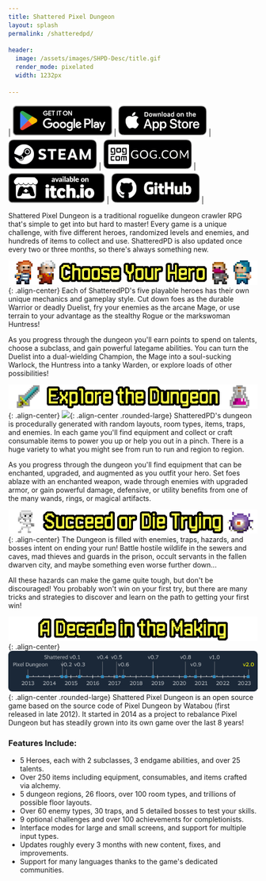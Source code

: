 ```yaml
---
title: Shattered Pixel Dungeon
layout: splash
permalink: /shatteredpd/

header:
  image: /assets/images/SHPD-Desc/title.gif
  render_mode: pixelated
  width: 1232px

---
```



| [![Get it on Google Play](/assets/images/badges/gplay.png)](https://play.google.com/store/apps/details?id=com.shatteredpixel.shatteredpixeldungeon) | [![Download on the App Store](/assets/images/badges/appstore.png)](https://apps.apple.com/app/shattered-pixel-dungeon/id1563121109) | [![Steam](/assets/images/badges/steam.png)](https://store.steampowered.com/app/1769170/Shattered_Pixel_Dungeon/) | [![GOG.com](/assets/images/badges/gog.png)](https://www.gog.com/game/shattered_pixel_dungeon) | [![Itch.io](/assets/images/badges/itch.png)](https://shattered-pixel.itch.io/shattered-pixel-dungeon) | [![Github](/assets/images/badges/github.png)](https://github.com/00-Evan/shattered-pixel-dungeon/releases) |

Shattered Pixel Dungeon is a traditional roguelike dungeon crawler RPG that's simple to get into but hard to master! Every game is a unique challenge, with five different heroes, randomized levels and enemies, and hundreds of items to collect and use. ShatteredPD is also updated once every two or three months, so there's always something new.

![](/assets/images/SHPD-Desc/choose-hero.png){: .align-center}
Each of ShatteredPD's five playable heroes has their own unique mechanics and gameplay style. Cut down foes as the durable Warrior or deadly Duelist, fry your enemies as the arcane Mage, or use terrain to your advantage as the stealthy Rogue or the markswoman Huntress!

As you progress through the dungeon you'll earn points to spend on talents, choose a subclass, and gain powerful lategame abilities. You can turn the Duelist into a dual-wielding Champion, the Mage into a soul-sucking Warlock, the Huntress into a tanky Warden, or explore loads of other possibilities!

![](/assets/images/SHPD-Desc/explore-dungeon.png){: .align-center}
![](/assets/images/SHPD-Desc/levelgen.gif){: .align-center .rounded-large}
ShatteredPD's dungeon is procedurally generated with random layouts, room types, items, traps, and enemies. In each game you'll find equipment and collect or craft consumable items to power you up or help you out in a pinch. There is a huge variety to what you might see from run to run and region to region.

As you progress through the dungeon you'll find equipment that can be enchanted, upgraded, and augmented as you outfit your hero. Set foes ablaze with an enchanted weapon, wade through enemies with upgraded armor, or gain powerful damage, defensive, or utility benefits from one of the many wands, rings, or magical artifacts.

![](/assets/images/SHPD-Desc/succeed-die.png){: .align-center}
The Dungeon is filled with enemies, traps, hazards, and bosses intent on ending your run! Battle hostile wildlife in the sewers and caves, mad thieves and guards in the prison, occult servants in the fallen dwarven city, and maybe something even worse further down...

All these hazards can make the game quite tough, but don't be discouraged! You probably won't win on your first try, but there are many tricks and strategies to discover and learn on the path to getting your first win!

![](/assets/images/SHPD-Desc/decade-making.png){: .align-center}
![](/assets/images/SHPD-Desc/timeline.png){: .align-center .rounded-large}
Shattered Pixel Dungeon is an open source game based on the source code of Pixel Dungeon by Watabou (first released in late 2012). It started in 2014 as a project to rebalance Pixel Dungeon but has steadily grown into its own game over the last 8 years!

### Features Include:
- 5 Heroes, each with 2 subclasses, 3 endgame abilities, and over 25 talents.
- Over 250 items including equipment, consumables, and items crafted via alchemy.
- 5 dungeon regions, 26 floors, over 100 room types, and trillions of possible floor layouts.
- Over 60 enemy types, 30 traps, and 5 detailed bosses to test your skills.
- 9 optional challenges and over 100 achievements for completionists.
- Interface modes for large and small screens, and support for multiple input types.
- Updates roughly every 3 months with new content, fixes, and improvements.
- Support for many languages thanks to the game's dedicated communities.